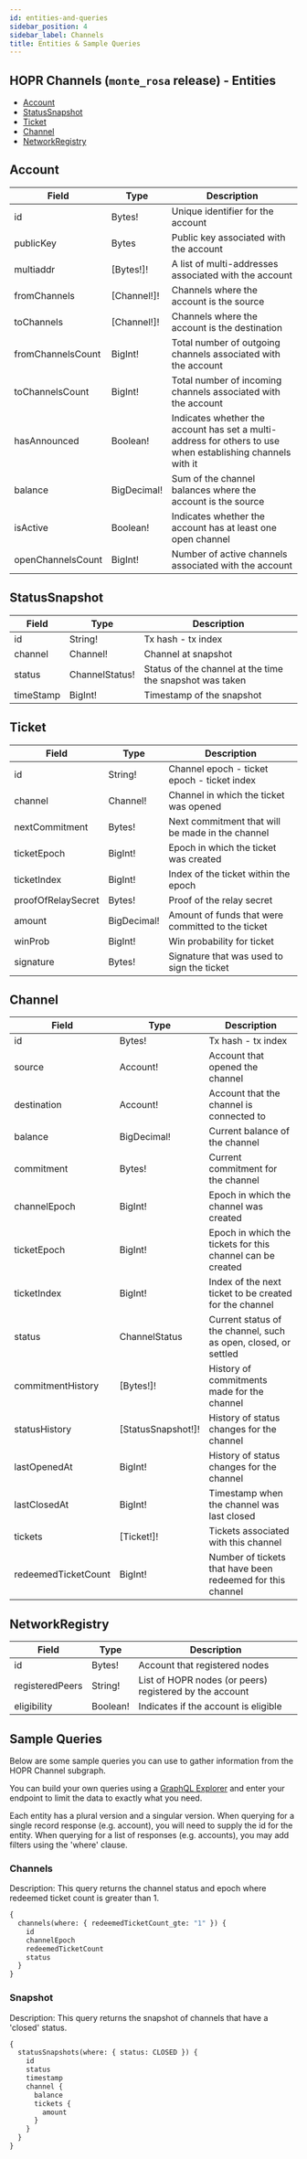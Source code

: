 ```yaml
---
id: entities-and-queries
sidebar_position: 4
sidebar_label: Channels
title: Entities & Sample Queries
---
```


## HOPR Channels (`monte_rosa` release) - Entities

- [Account](#account)
- [StatusSnapshot](#statussnapshot)
- [Ticket](#ticket)
- [Channel](#channel)
- [NetworkRegistry](#networkregistry)

## Account

| Field             | Type        | Description                                                                                                |
| ----------------- | ----------- | ---------------------------------------------------------------------------------------------------------- |
| id                | Bytes!      | Unique identifier for the account                                                                          |
| publicKey         | Bytes       | Public key associated with the account                                                                     |
| multiaddr         | [Bytes!]!   | A list of multi-addresses associated with the account                                                      |
| fromChannels      | [Channel!]! | Channels where the account is the source                                                                   |
| toChannels        | [Channel!]! | Channels where the account is the destination                                                              |
| fromChannelsCount | BigInt!     | Total number of outgoing channels associated with the account                                              |
| toChannelsCount   | BigInt!     | Total number of incoming channels associated with the account                                              |
| hasAnnounced      | Boolean!    | Indicates whether the account has set a multi-address for others to use when establishing channels with it |
| balance           | BigDecimal! | Sum of the channel balances where the account is the source                                                |
| isActive          | Boolean!    | Indicates whether the account has at least one open channel                                                |
| openChannelsCount | BigInt!     | Number of active channels associated with the account                                                      |

## StatusSnapshot

| Field     | Type           | Description                                              |
| --------- | -------------- | -------------------------------------------------------- |
| id        | String!        | Tx hash - tx index                                       |
| channel   | Channel!       | Channel at snapshot                                      |
| status    | ChannelStatus! | Status of the channel at the time the snapshot was taken |
| timeStamp | BigInt!        | Timestamp of the snapshot                                |

## Ticket

| Field              | Type        | Description                                       |
| ------------------ | ----------- | ------------------------------------------------- |
| id                 | String!     | Channel epoch - ticket epoch - ticket index       |
| channel            | Channel!    | Channel in which the ticket was opened            |
| nextCommitment     | Bytes!      | Next commitment that will be made in the channel  |
| ticketEpoch        | BigInt!     | Epoch in which the ticket was created             |
| ticketIndex        | BigInt!     | Index of the ticket within the epoch              |
| proofOfRelaySecret | Bytes!      | Proof of the relay secret                         |
| amount             | BigDecimal! | Amount of funds that were committed to the ticket |
| winProb            | BigInt!     | Win probability for ticket                        |
| signature          | Bytes!      | Signature that was used to sign the ticket        |

## Channel

| Field               | Type               | Description                                                     |
| ------------------- | ------------------ | --------------------------------------------------------------- |
| id                  | Bytes!             | Tx hash - tx index                                              |
| source              | Account!           | Account that opened the channel                                 |
| destination         | Account!           | Account that the channel is connected to                        |
| balance             | BigDecimal!        | Current balance of the channel                                  |
| commitment          | Bytes!             | Current commitment for the channel                              |
| channelEpoch        | BigInt!            | Epoch in which the channel was created                          |
| ticketEpoch         | BigInt!            | Epoch in which the tickets for this channel can be created      |
| ticketIndex         | BigInt!            | Index of the next ticket to be created for the channel          |
| status              | ChannelStatus      | Current status of the channel, such as open, closed, or settled |
| commitmentHistory   | [Bytes!]!          | History of commitments made for the channel                     |
| statusHistory       | [StatusSnapshot!]! | History of status changes for the channel                       |
| lastOpenedAt        | BigInt!            | History of status changes for the channel                       |
| lastClosedAt        | BigInt!            | Timestamp when the channel was last closed                      |
| tickets             | [Ticket!]!         | Tickets associated with this channel                            |
| redeemedTicketCount | BigInt!            | Number of tickets that have been redeemed for this channel      |

## NetworkRegistry

| Field           | Type     | Description                                             |
| --------------- | -------- | ------------------------------------------------------- |
| id              | Bytes!   | Account that registered nodes                           |
| registeredPeers | String!  | List of HOPR nodes (or peers) registered by the account |
| eligibility     | Boolean! | Indicates if the account is eligible                    |

## Sample Queries

Below are some sample queries you can use to gather information from the HOPR Channel subgraph.

You can build your own queries using a [GraphQL Explorer](https://graphiql-online.com/graphiql) and enter your endpoint to limit the data to exactly what you need.

Each entity has a plural version and a singular version. When querying for a single record response (e.g. account), you will need to supply the id for the entity. When querying for a list of responses (e.g. accounts), you may add filters using the 'where' clause.

### Channels

Description: This query returns the channel status and epoch where redeemed ticket count is greater than 1.

```graphql
{
  channels(where: { redeemedTicketCount_gte: "1" }) {
    id
    channelEpoch
    redeemedTicketCount
    status
  }
}
```

### Snapshot

Description: This query returns the snapshot of channels that have a 'closed' status.

```graphql
{
  statusSnapshots(where: { status: CLOSED }) {
    id
    status
    timestamp
    channel {
      balance
      tickets {
        amount
      }
    }
  }
}
```
